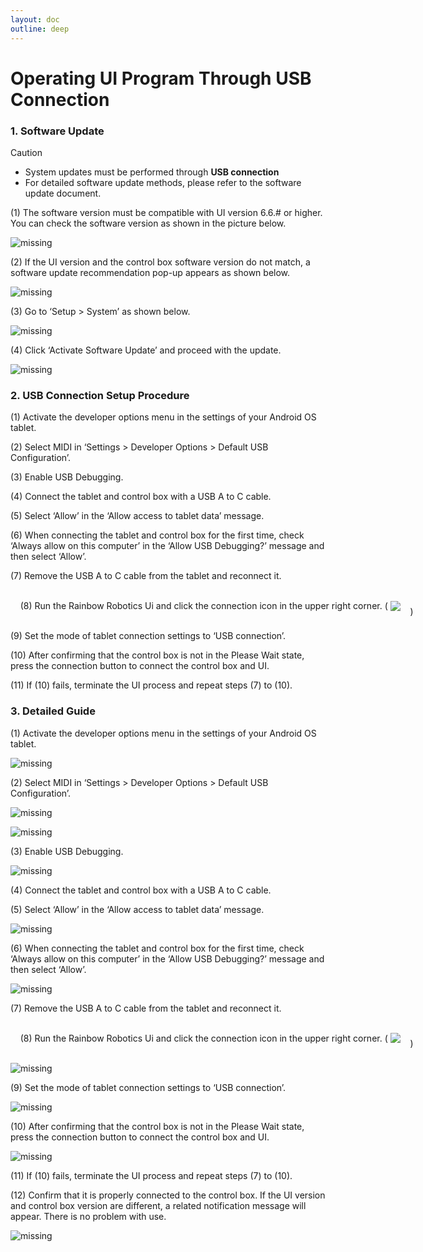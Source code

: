 ```yaml
---
layout: doc
outline: deep
---
```


# Operating UI Program Through USB Connection

### 1. Software Update

<div class="warning custom-block">
    <p class="custom-block-title">Caution</p>
    <ul>
        <li>
            System updates must be performed through <b>USB connection</b>
        </li>
        <li>
            For detailed software update methods, please refer to the software update document.
        </li>
    </ul>
</div>

(1) The software version must be compatible with UI version 6.6.# or higher. You can check the software version as shown in the picture below.

![missing](/technical_docs/common/ui_connection_usb/ui1.png)

(2)	If the UI version and the control box software version do not match, a software update recommendation pop-up appears as shown below.

![missing](/technical_docs/common/ui_connection_usb/ui2.png)

(3)	Go to ‘Setup > System’ as shown below.

![missing](/technical_docs/common/ui_connection_usb/ui3.png)

(4)	Click ‘Activate Software Update’ and proceed with the update.

![missing](/technical_docs/common/ui_connection_usb/ui4.png)


### 2. USB Connection Setup Procedure

(1)	Activate the developer options menu in the settings of your Android OS tablet. <br>

(2)	Select MIDI in ‘Settings > Developer Options > Default USB Configuration’.

(3)	Enable USB Debugging.

(4)	Connect the tablet and control box with a USB A to C cable.

(5)	Select ‘Allow’ in the ‘Allow access to tablet data’ message.

(6)	When connecting the tablet and control box for the first time, check ‘Always allow on this computer’ in the ‘Allow USB Debugging?’ message and then select ‘Allow’.

(7)	Remove the USB A to C cable from the tablet and reconnect it.

<p style="display:flex; align-items:center; white-space:pre">
    (8)	Run the Rainbow Robotics Ui and click the connection icon in the upper right corner. ( 
    <img src="/technical_docs/common/tcp_wireless/4-1.png" />
    )</p>

(9)	Set the mode of tablet connection settings to ‘USB connection’.

(10) After confirming that the control box is not in the Please Wait state, <br>press the connection button to connect the control box and UI.

(11) If (10) fails, terminate the UI process and repeat steps (7) to (10).



### 3. Detailed Guide
(1)	Activate the developer options menu in the settings of your Android OS tablet.

![missing](/technical_docs/common/ui_connection_usb/ui5.png)

(2)	Select MIDI in ‘Settings > Developer Options > Default USB Configuration’.

![missing](/technical_docs/common/ui_connection_usb/ui6.png)

![missing](/technical_docs/common/ui_connection_usb/ui7.png)


(3)	Enable USB Debugging.

![missing](/technical_docs/common/ui_connection_usb/ui8.png)

(4)	Connect the tablet and control box with a USB A to C cable.

(5)	Select ‘Allow’ in the ‘Allow access to tablet data’ message.

![missing](/technical_docs/common/ui_connection_usb/ui9.png)

(6)	When connecting the tablet and control box for the first time, check ‘Always allow on this computer’ in the ‘Allow USB Debugging?’ message and then select ‘Allow’.

![missing](/technical_docs/common/ui_connection_usb/ui10.png)

(7)	Remove the USB A to C cable from the tablet and reconnect it.

<p style="display:flex; align-items:center; white-space:pre">
    (8)	Run the Rainbow Robotics Ui and click the connection icon in the upper right corner. ( 
    <img src="/technical_docs/common/tcp_wireless/4-1.png" />
    )</p>

![missing](/technical_docs/common/ui_connection_usb/ui11.png)

(9)	Set the mode of tablet connection settings to ‘USB connection’.

![missing](/technical_docs/common/ui_connection_usb/ui12.png)

(10) After confirming that the control box is not in the Please Wait state, press the connection button to connect the control box and UI.

![missing](/technical_docs/common/ui_connection_usb/ui13.png)

(11) If (10) fails, terminate the UI process and repeat steps (7) to (10).

(12) Confirm that it is properly connected to the control box. If the UI version and control box version are different, a related notification message will appear. There is no problem with use.

![missing](/technical_docs/common/ui_connection_usb/ui14.png)